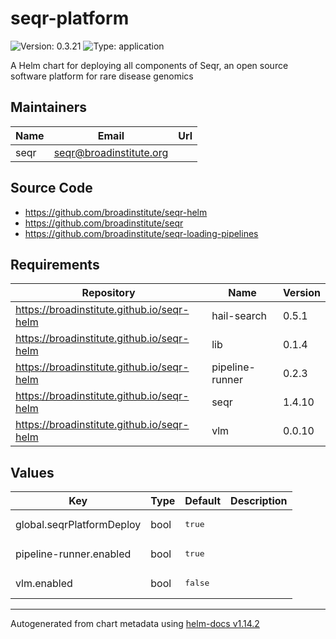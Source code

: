 # seqr-platform

![Version: 0.3.21](https://img.shields.io/badge/Version-0.3.21-informational?style=flat-square) ![Type: application](https://img.shields.io/badge/Type-application-informational?style=flat-square)

A Helm chart for deploying all components of Seqr, an open source software platform for rare disease genomics

## Maintainers

| Name | Email | Url |
| ---- | ------ | --- |
| seqr | <seqr@broadinstitute.org> |  |

## Source Code

* <https://github.com/broadinstitute/seqr-helm>
* <https://github.com/broadinstitute/seqr>
* <https://github.com/broadinstitute/seqr-loading-pipelines>

## Requirements

| Repository | Name | Version |
|------------|------|---------|
| https://broadinstitute.github.io/seqr-helm | hail-search | 0.5.1 |
| https://broadinstitute.github.io/seqr-helm | lib | 0.1.4 |
| https://broadinstitute.github.io/seqr-helm | pipeline-runner | 0.2.3 |
| https://broadinstitute.github.io/seqr-helm | seqr | 1.4.10 |
| https://broadinstitute.github.io/seqr-helm | vlm | 0.0.10 |

## Values

<table>
	<thead>
		<th>Key</th>
		<th>Type</th>
		<th>Default</th>
		<th>Description</th>
	</thead>
	<tbody>
		<tr>
			<td>global.seqrPlatformDeploy</td>
			<td>bool</td>
			<td><pre lang="json">
true
</pre>
</td>
			<td></td>
		</tr>
		<tr>
			<td>pipeline-runner.enabled</td>
			<td>bool</td>
			<td><pre lang="json">
true
</pre>
</td>
			<td></td>
		</tr>
		<tr>
			<td>vlm.enabled</td>
			<td>bool</td>
			<td><pre lang="json">
false
</pre>
</td>
			<td></td>
		</tr>
	</tbody>
</table>

----------------------------------------------
Autogenerated from chart metadata using [helm-docs v1.14.2](https://github.com/norwoodj/helm-docs/releases/v1.14.2)
